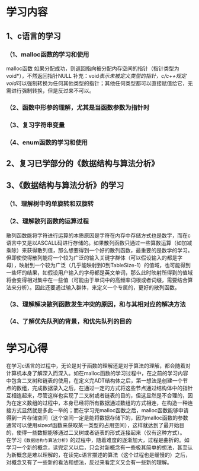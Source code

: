 # 学习内容
## 1、c语言的学习
### （1、malloc函数的学习和使用
malloc函数
如果分配成功，则返回指向被分配内存空间的指针（指针类型为void*），不然返回指针NULL
补充：void*表示未被定义类型的指针，c/c++规定void*可以强制转换为任何其他类型的指针；其他任何类型都可以直接赋值给它，无需进行强制转换，但是反过来不可以。
### （2、函数中形参的理解，尤其是当函数参数为指针时
### （3、复习字符串变量
### （4、enum函数的学习和使用
## 2、复习已学部分的《数据结构与算法分析》
## 3、《数据结构与算法分析》的学习
### （1、理解树中的单旋转和双旋转
### （2、理解散列函数的运算过程
散列函数能将字符进行运算的本质原因是字符在内存中存储方式也是数字，而在c语言中又是以ASCALL码进行存储的。如果散列函数只通过一些算数运算（如加减乘除）来获得散列值，那么想要得到一个好的散列函数，最重要的是数学的学习。但即使使得散列能将一个较为广泛的输入关键字群体（可以假设输入的都是字母），映射到一个较为广泛（几乎能映射到0到TableSize-1）的值域，也可能得到一些坏的结果，如假设用户输入的字母都是英文单词，那么此时映射所得到的值域将会变得相对集中在一些值（可能由于单词中的高频率词根或者词缀，需要结合算法来分析）。因此还要通过输入群体，来定义一个专属的，更好的散列函数。
### （3、理解解决散列函数发生冲突的原因，和与其相对应的解决方法
### （4、了解优先队列的背景，和优先队列的目的

# 学习心得
在学习c语言的过程中，无论是对于函数的理解还是对于算法的理解，都会随着对计算机本身了解深入而深入。如在malloc函数的学习过程中，在之前的学习内容中包含二叉树和链表的使用，在定义完ADT结构体之后，第一想法是创建一个节点的数组，完成数据录入之后，在通过一定的方式将这些节点通过结构体中的指针互相连起来，尽管这样也实现了二叉树或者链表的目的，但这显然是不合理的，因为在定义数组的过程中，本身已经将所有数据通过数组的方式相连，在构造一种连接方式显然就是多此一举的；而在学习完malloc函数之后，malloc函数能够申请得到一片存储空间（这个空间一定是能将数据存储下的，因为malloc函数的参数通常可以使用sizeof函数来获取某一类型的占用空间），这样就达到了最开始目的，使得一些数据能够通过二叉树或者链表的形式连接起来（仅有这种方式）。<br>
在学习`《数据结构与算法分析》`的过程中，随着难度的逐渐加大，过程是曲折的。如学习一个新的概念，读完定义以后，只会对新概念有一些极其简单的想法，甚至认为新概念是难以理解的，在读完c语言描述的算法（这个过程也是缓慢的）之后，对概念又有了一些新的看法和想法，反过来看定义又会有一些新的理解。
